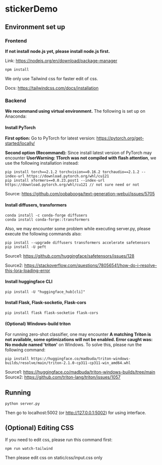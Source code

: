 # stickerDemo

## Environment set up

### Frontend
**If not install node.js yet, please install node.js first.**

Link: https://nodejs.org/en/download/package-manager

```
npm install
```
We only use Tailwind css for faster edit of css.

Docs: https://tailwindcss.com/docs/installation

### Backend

**We recommand using virtual environment.** The following is set up on Anaconda:

#### Install PyTorch
**First option:** Go to PyTorch for latest version: https://pytorch.org/get-started/locally/

**Second option (Recommand):** Since install latest version of PyTorch may encounter **UserWarning: 1Torch was not compiled with flash attention**, we use the following installation instead:
```
pip install torch==2.1.2 torchvision==0.16.2 torchaudio==2.1.2 --index-url https://download.pytorch.org/whl/cu121
pip install xformers==0.0.23.post1 --index-url https://download.pytorch.org/whl/cu121 // not sure need or not
```
Source: https://github.com/oobabooga/text-generation-webui/issues/5705

#### Install diffusers, transformers
```
conda install -c conda-forge diffusers
conda install conda-forge::transformers
```
Also, we may encounter some problem while executing server.py, please execute the following commands also:
```
pip install --upgrade diffusers transformers accelerate safetensors
pip install -U peft
```
Source1: https://github.com/huggingface/safetensors/issues/128

Source2: https://stackoverflow.com/questions/78056541/how-do-i-resolve-this-lora-loading-error

#### Install huggingface CLI
```
pip install -U "huggingface_hub[cli]"
```

#### Install Flask, Flask-socketio, Flask-cors
```
pip install flask flask-socketio flask-cors
```
#### (Optional) Windows-build triton
For running zero-shot classifier, one may encounter **A matching Triton is not available, some optimizations will not be enabled. Error caught was: No module named 'triton'** on Windows.
To solve this, please run the following command:
```
pip install https://huggingface.co/madbuda/triton-windows-builds/resolve/main/triton-2.1.0-cp311-cp311-win_amd64.whl
```
Source1: https://huggingface.co/madbuda/triton-windows-builds/tree/main
Source2: https://github.com/triton-lang/triton/issues/1057
## Running
```
python server.py
```
Then go to localhost:5002 (or http://127.0.0.1:5002) for using interface.

## (Optional) Editing CSS
If you need to edit css, please run this command first:
```
npm run watch-tailwind
```
Then please edit css on static/css/input.css only
